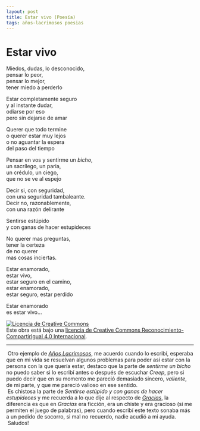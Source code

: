 ```yaml
---
layout: post
title: Estar vivo (Poesía)
tags: años-lacrimosos poesias
---
```

# Estar vivo

Miedos, dudas, lo desconocido,<br/>
pensar lo peor,<br/>
pensar lo mejor,<br/>
tener miedo a perderlo<br/>

Estar completamente seguro<br/>
y al instante dudar,<br/>
odiarse por eso<br/>
pero sin dejarse de amar<br/>

Querer que todo termine<br/>
o querer estar muy lejos<br/>
o no aguantar la espera<br/>
del paso del tiempo<br/>

Pensar en vos y sentirme un _bicho_,<br/>
un sacrílego, un paria,<br/>
un crédulo, un ciego,<br/>
que no se ve al espejo<br/>

Decir si, con seguridad,<br/>
con una seguridad tambaleante.<br/>
Decir no, razonablemente,<br/>
con una razón delirante<br/>

Sentirse estúpido<br/>
y con ganas de hacer estupideces<br/>

No querer mas preguntas,<br/>
tener la certeza<br/>
de no querer<br/>
mas cosas inciertas.<br/>

Estar enamorado,<br/>
estar vivo,<br/>
estar seguro en el camino,<br/>
estar enamorado,<br/>
estar seguro, estar perdido<br/>

Estar enamorado<br/>
es estar vivo...<br/>

<a rel="license" href="http://creativecommons.org/licenses/by-sa/4.0/"><img alt="Licencia de Creative Commons" style="border-width:0" src="https://i.creativecommons.org/l/by-sa/4.0/88x31.png" /></a><br />Este obra está bajo una <a rel="license" href="http://creativecommons.org/licenses/by-sa/4.0/">licencia de Creative Commons Reconocimiento-CompartirIgual 4.0 Internacional</a>.

---
&nbsp;Otro ejemplo de [_Años Lacrimosos_](https://calevin.github.io/Sobre-Los-A%C3%B1os-Lacrimosos/), me acuerdo cuando lo escribí, esperaba que en mi vida se resuelvan algunos problemas para poder así estar con la persona con la que quería estar, destaco que la parte de _sentirme un bicho_ no puedo saber si lo escribí antes o después de escuchar _Creep_, pero si puedo decir que en su momento me pareció demasiado sincero, _valiente_, de mi parte, y que me pareció valioso en ese sentido.<br/>&nbsp;Es chistosa la parte de _Sentirse estúpido y con ganas de hacer estupideces_ y me recuerda a lo que dije al respecto de [_Gracias_](https://calevin.github.io/Poesia-Gracias/), la diferencia es que en _Gracias_ era ficción, era un chiste y era gracioso (si me permiten el juego de palabras), pero cuando escribí este texto sonaba más a un pedido de socorro, si mal no recuerdo, nadie acudió a mi ayuda.<br/>&nbsp;Saludos!
